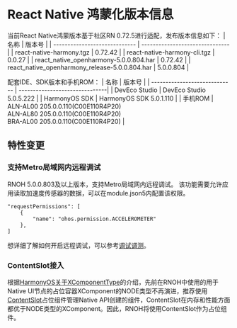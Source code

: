 # React Native 鸿蒙化版本信息
当前React Native鸿蒙版本基于社区RN 0.72.5进行适配，发布版本信息如下：
| 名称                          | 版本号                            |
| ----------------------------- | -------------------------------|
| react-native-harmony.tgz        | 0.72.42 |
| react-native-harmony-cli.tgz    | 0.0.27 |
| react_native_openharmony-5.0.0.804.har                          | 0.72.42 |
| react_native_openharmony_release-5.0.0.804.har                  | 5.0.0.804 |

配套IDE、SDK版本和手机ROM：
| 名称                          | 版本号                            |
| ----------------------------- | -------------------------------|
| DevEco Studio     | DevEco Studio 5.0.5.222 |
| HarmonyOS SDK     | HarmonyOS SDK 5.0.1.110 |
| 手机ROM           | ALN-AL00 205.0.0.110(C00E110R4P20) <br> ALN-AL80 205.0.0.110(C00E110R4P20) <br> BRA-AL00 205.0.0.110(C00E110R4P20) |


## 特性变更

### 支持Metro局域网内远程调试
RNOH 5.0.0.803及以上版本，支持Metro局域网内远程调试。
该功能需要允许应用读取加速度传感器的数据，可以在module.json5内配置该权限。
```json5
"requestPermissions": [
    {
        "name": "ohos.permission.ACCELEROMETER"
    },
]
```
想详细了解如何开启远程调试，可以参考[调试调测](../调试调测.md)。

### ContentSlot接入
根据[HarmonyOS关于XComponentType](https://developer.huawei.com/consumer/cn/doc/harmonyos-references-V5/ts-appendix-enums-V5#xcomponenttype10%E6%9E%9A%E4%B8%BE%E8%AF%B4%E6%98%8E)的介绍，先前在RNOH中使用的用于Native UI节点的占位容器XComponent的NODE类型不再演进，推荐使用[ContentSlot](https://developer.huawei.com/consumer/cn/doc/harmonyos-guides-V5/arkts-rendering-control-contentslot-V5)占位组件管理Native API创建的组件，ContentSlot在内存和性能方面都优于NODE类型的XComponent。因此，RNOH将使用ContentSlot作为占位组件。